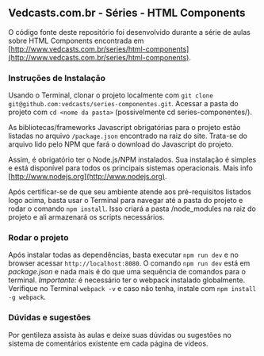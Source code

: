## Vedcasts.com.br - Séries - HTML Components

O código fonte deste repositório foi desenvolvido durante a série de aulas sobre HTML Components encontrada em [http://www.vedcasts.com.br/series/html-components](http://www.vedcasts.com.br/series/html-components).

### Instruções de Instalação

Usando o Terminal, clonar o projeto localmente com `git clone git@github.com:vedcasts/series-componentes.git`. Acessar a pasta do projeto com `cd <nome da pasta>` (possivelmente cd series-componentes/).

As bibliotecas/frameworks Javascript obrigatórias para o projeto estão listadas no arquivo `/package.json` encontrado na raiz do site. Trata-se do arquivo lido pelo NPM que fará o download do Javascript do projeto.

Assim, é obrigatório ter o Node.js/NPM instalados. Sua instalação é simples e está disponível para todos os principais sistemas operacionais. Mais info [http://www.nodejs.org](http://www.nodejs.org).

Após certificar-se de que seu ambiente atende aos pré-requisitos listados logo acima, basta usar o Terminal para navegar até a pasta do projeto e rodar o comando `npm install`. Isso criará a pasta /node_modules na raiz do projeto e ali armazenará os scripts necessários.

### Rodar o projeto

Após instalar todas as dependências, basta executar `npm run dev` e no browser acessar `http://localhost:8080`. O comando `npm run dev` está em *package.json* e nada mais é do que uma sequência de comandos para o terminal. *Importante:* é necessário ter o webpack instalado globalmente. Verifique no Terminal `webpack -v` e caso não tenha, instale com `npm install -g webpack`.  

### Dúvidas e sugestões

Por gentileza assista às aulas e deixe suas dúvidas ou sugestões no sistema de comentários existente em cada página de videos.